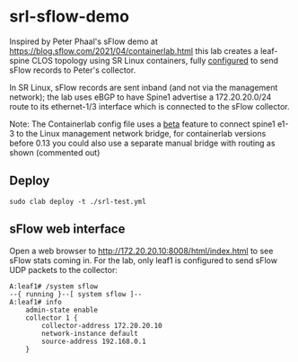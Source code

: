 # srl-sflow-demo
Inspired by Peter Phaal's sFlow demo at https://blog.sflow.com/2021/04/containerlab.html this lab creates a leaf-spine CLOS topology using SR Linux containers, fully [configured](https://github.com/jbemmel/srl-sflow-demo/blob/main/leaf1.cfg.json#L1223) to send sFlow records to Peter's collector.

In SR Linux, sFlow records are sent inband (and not via the management network); the lab uses eBGP to have Spine1 advertise a 172.20.20.0/24 route to its ethernet-1/3 interface which is connected to the sFlow collector.

Note: The Containerlab config file uses a [beta](https://github.com/jbemmel/srl-sflow-demo/blob/main/srl-test.yml#L58) feature to connect spine1 e1-3 to the Linux management network bridge, for containerlab versions before 0.13 you could also use a separate manual bridge with routing as shown (commented out)

## Deploy

`sudo clab deploy -t ./srl-test.yml`

## sFlow web interface

Open a web browser to http://172.20.20.10:8008/html/index.html to see sFlow stats coming in.
For the lab, only leaf1 is configured to send sFlow UDP packets to the collector:
```
A:leaf1# /system sflow                                                                                                                                                                                             
--{ running }--[ system sflow ]--                                                                                                                                                                                  
A:leaf1# info                                                                                                                                                                                                      
    admin-state enable
    collector 1 {
        collector-address 172.20.20.10
        network-instance default
        source-address 192.168.0.1
    }
```
